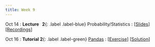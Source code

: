 ```yaml
---
title: Week 9
---
```


Oct 14
: **Lecture &nbsp; 2**{: .label .label-blue} Probability/Statistics
  : [[Slides](https://canvas.nus.edu.sg)] [[Recordings](https://canvas.nus.edu.sg)]

Oct 16
: **Tutorial 2**{: .label .label-green} [Pandas](https://xiaoganghe.github.io/python-climate-visuals/chapters/data-analytics/pandas.html)
  : [[Exercise](https://xiaoganghe.github.io/python-climate-visuals/chapters/data-analytics/pandas-exercise.html)]
  [[Solution](https://xiaoganghe.github.io/python-climate-visuals/chapters/data-analytics/pandas-solution.html)]
